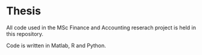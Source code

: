 # Thesis

All code used in the MSc Finance and Accounting reserach project is held in this repository. 

Code is written in Matlab, R and Python. 
